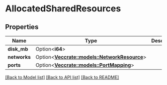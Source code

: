 # AllocatedSharedResources

## Properties

| Name         | Type                                                                  | Description | Notes      |
| ------------ | --------------------------------------------------------------------- | ----------- | ---------- |
| **disk_mb**  | Option<**i64**>                                                       |             | [optional] |
| **networks** | Option<[**Vec<crate::models::NetworkResource>**](NetworkResource.md)> |             | [optional] |
| **ports**    | Option<[**Vec<crate::models::PortMapping>**](PortMapping.md)>         |             | [optional] |

[[Back to Model list]](../README.md#documentation-for-models)
[[Back to API list]](../README.md#documentation-for-api-endpoints)
[[Back to README]](../README.md)
